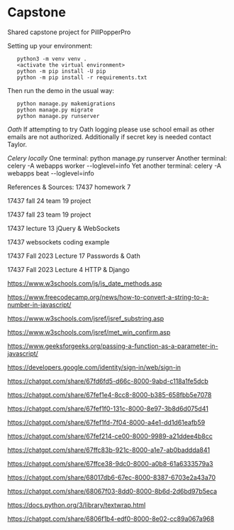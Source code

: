 # Capstone
Shared capstone project for PillPopperPro

Setting up your environment: 
```
   python3 -m venv venv .
   <activate the virtual environment>
   python -m pip install -U pip
   python -m pip install -r requirements.txt
```

Then run the demo in the usual way:
```
   python manage.py makemigrations
   python manage.py migrate
   python manage.py runserver
```
*Oath*
If attempting to try Oath logging please use school email as other emails are not authorized. Additionally if secret key is needed contact Taylor.


*Celery locally*
One terminal: python manage.py runserver
Another terminal: celery -A webapps worker --loglevel=info
Yet another terminal: celery -A webapps beat --loglevel=info


References & Sources:
17437 homework 7

17437 fall 24 team 19 project

17437 fall 23 team 19 project

17437 lecture 13 jQuery & WebSockets

17437 websockets coding example

17437 Fall 2023 Lecture 17 Passwords & Oath

17437 Fall 2023 Lecture 4 HTTP & Django

https://www.w3schools.com/js/js_date_methods.asp

https://www.freecodecamp.org/news/how-to-convert-a-string-to-a-number-in-javascript/

https://www.w3schools.com/jsref/jsref_substring.asp

https://www.w3schools.com/jsref/met_win_confirm.asp

https://www.geeksforgeeks.org/passing-a-function-as-a-parameter-in-javascript/

https://developers.google.com/identity/sign-in/web/sign-in 

https://chatgpt.com/share/67fd6fd5-d66c-8000-9abd-c118a1fe5dcb

https://chatgpt.com/share/67fef1e4-8cc8-8000-b385-658fbb5e7078

https://chatgpt.com/share/67fef1f0-131c-8000-8e97-3b8d6d075d41

https://chatgpt.com/share/67fef1fd-7f04-8000-a4e1-dd1d61eafb59

https://chatgpt.com/share/67fef214-ce00-8000-9989-a21ddee4b8cc

https://chatgpt.com/share/67ffc83b-921c-8000-a1e7-ab0baddda841

https://chatgpt.com/share/67ffce38-9dc0-8000-a0b8-61a6333579a3

https://chatgpt.com/share/68017db6-67ec-8000-8387-6703e2a43a70

https://chatgpt.com/share/68067f03-8dd0-8000-8b6d-2d6bd97b5eca

https://docs.python.org/3/library/textwrap.html

https://chatgpt.com/share/6806f1b4-edf0-8000-8e02-cc89a067a968